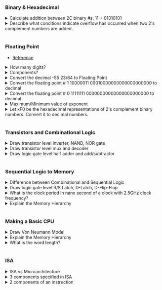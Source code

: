 ### Binary & Hexadecimal
<details>
  <summary>Calculate addition between 2C binary #s: 11 + 01010101</summary>
  <p>
  
  $`\begin{aligned}
    11111111& \\
    01010101& \\
    \_\_\_\_\_\_\_ \\
    01010100& = 84
  \end{aligned}`$
  
  </p>
</details>

<details>
  <summary>Describe what conditions indicate overflow has occurred when two 2's complement numbers are added. </summary>
  <p>
  
  Both operands are positive and the result is negative or vice versa.
  
  </p>
</details>
<br>

### Floating Point
- [Reference](../notes/m01.md#concept-floating-point)

<details>
  <summary>How many digits?</summary>
  <p>
  
  32-bit
  
  </p>
</details>

<details>
  <summary>Components?</summary>
  <p>
  
  ![](../images/m0102/014.png)
  
  </p>
</details>

<details>
  <summary>Convert the decimal -55 23/64 to Floating Point</summary>
  <p>
  
  - 1 10000100 10111010111000000000000
  
  </p>
</details>

<details>
  <summary>Convert the floating point # 1 10000011 00010000000000000000000 to decimal</summary>
  <p>
  
  - $`-17`$
  
  </p>
</details>

<details>
  <summary>Convert the floating point # 0 11111111 00000000000000000000000 to decimal</summary>
  <p>
  
  - +infinity
    |Exponent|Mantisa|Value|
    |:-:|:-:|:-:|
    |255|0|infinity|
    |255|~0|NaN|
  
  </p>
</details>

<details>
  <summary>Maximum/Minimum value of exponent</summary>
  <p>
  
  - $`-126 \le e \le 127`$
    - Why?)
      - Recall $`\text{Exp}`$ is an 8-digit unsigned binary number.
        - Thus, $`0 \le \text{Exp} \le 2^8-1 = 255`$.
      - Also, $`00000000`$ and $`11111111`$ are special cases that should be excluded.
        - Hence $`1 \le \text{Exp} \le 2^8-2 = 254`$.
      - Putting $`e = \text{Exp}-127`$
        - $`-126 \le e \le 2^8-2 - (2^7-1) = 2^7-1 = 127`$
  
  </p>
</details>

<details>
  <summary>Let xF0 be the hexadecimal representations of 2's complement binary numbers. Convert it to decimal numbers.</summary>
  <p>
  
  - $`\mathbf{x}F0 = 1111 0000 = -128 +64 +32 +16 = -16`$
  
  </p>
</details>
<br>

### Transistors and Combinational Logic
<details>
  <summary>Draw transistor level Inverter, NAND, NOR gate</summary>
  <p>
  
  |||
  |:-|:-|
  |![](../images/m03/013.png)|![](../images/m03/017.png)|
  
  </p>
</details>

<details>
  <summary>Draw transistor level mux and decoder</summary>
  <p>
  
  <img src="../images/m03/043.png"><br>
  <img src="../images/m03/038.png">  
  
  </p>
</details>

<details>
  <summary>Draw logic gate level half adder and add/subtractor</summary>
  <p>
  
  <img src="../images/m03/032.png"><br>
  <img src="../images/m03/041.png">  
  
  </p>
</details>
<br>

### Sequential Logic to Memory
<details>
  <summary>Difference between Combinational and Sequential Logic</summary>
  <p>

  |Logic Type|Desc.|
  |:-:|:-|
  |[Combinational Logic](m03.md#3-transistors-and-combinational-logic)|- Always gives the same output for a given set of inputs <br> - Stateless|
  |Sequential Logic|- Its output depends on its inputs & its last output! <br> - Forms the basis for “state” or “memory” for a computer|
  
  </p>
</details>

<details>
  <summary>Draw logic gate level R/S Latch, D-Latch, D-Flip-Flop</summary>
  <p>
  
  <img src="../images/m03/032.png"><br>
  <img src="../images/m03/041.png">  
  
  </p>
</details>

<details>
  <summary>What is the clock period in nano second of a clock with 2.5GHz clock frequency?</summary>
  <p>
  
  $`(2.5\times{10}^9)^{-1} = \frac{1}{2.5\times{10}^9} = \frac{4}{10}\text{ns} = 0.4\text{ns}.`$
  
  </p>
</details>

<details>
  <summary>Explain the Memory Hierarchy</summary>
  <p>
  
  <img src="../images/m04/023.png">  
  
  </p>
</details>

<br>

### Making a Basic CPU

<details>
  <summary>Draw Von Neumann Model</summary>
  <p>
  
  <img src="../images/m05/011.png" width="600px">  
  
  </p>
</details>

<details>
  <summary>Explain the Memory Hierarchy</summary>
  <p>
  
  <img src="../images/m04/023.png">  
  
  </p>
</details>

<details>
  <summary>What is the word length?</summary>
  <p>
  
  The size of the quantities normally processed by the ALU is often referred to 
  as the word length of the computer, and each element is referred to as a word.
  
  </p>
</details>

<br>

### ISA

<details>
  <summary> ISA vs Microarchitecture </summary>
  <p>
  
  - ISA
    - the specification of the interface between programs and hardwares
  - Microarchitecture
    - a more detailed implementation of the ISA
  
  </p>
</details>

<details>
  <summary> 3 components specified in ISA </summary>
  <p>
  
  1. The set of instructions
     1. the type of operation
     2. what data is needed
  2. Data types : acceptable representation for operands
  3. Addressing Modes : the mechanism that the computer can use to figure out where the operands are located at.
  
  </p>
</details>

<details>
  <summary> 2 components of an instruction </summary>
  <p>
  
  1. Opcode : what the instruction do
  2. Operand : the target of the instruction
  
  </p>
</details>

